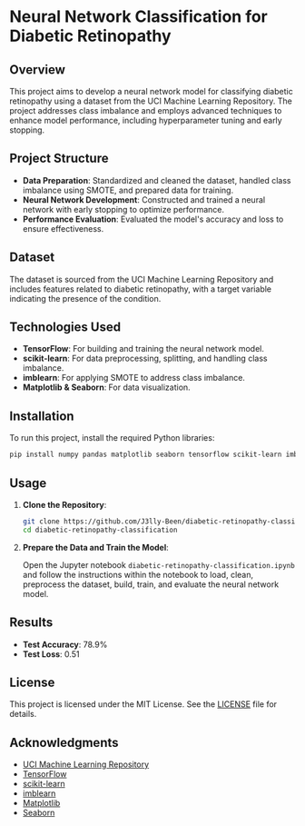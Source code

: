 # Neural Network Classification for Diabetic Retinopathy

## Overview

This project aims to develop a neural network model for classifying diabetic retinopathy using a dataset from the UCI Machine Learning Repository. The project addresses class imbalance and employs advanced techniques to enhance model performance, including hyperparameter tuning and early stopping.

## Project Structure

- **Data Preparation**: Standardized and cleaned the dataset, handled class imbalance using SMOTE, and prepared data for training.
- **Neural Network Development**: Constructed and trained a neural network with early stopping to optimize performance.
- **Performance Evaluation**: Evaluated the model's accuracy and loss to ensure effectiveness.

## Dataset

The dataset is sourced from the UCI Machine Learning Repository and includes features related to diabetic retinopathy, with a target variable indicating the presence of the condition.

## Technologies Used

- **TensorFlow**: For building and training the neural network model.
- **scikit-learn**: For data preprocessing, splitting, and handling class imbalance.
- **imblearn**: For applying SMOTE to address class imbalance.
- **Matplotlib & Seaborn**: For data visualization.

## Installation

To run this project, install the required Python libraries:

```bash
pip install numpy pandas matplotlib seaborn tensorflow scikit-learn imbalanced-learn ucimlrepo
```

## Usage

1. **Clone the Repository**:

    ```bash
    git clone https://github.com/J3lly-Been/diabetic-retinopathy-classification.git
    cd diabetic-retinopathy-classification
    ```

2. **Prepare the Data and Train the Model**:

    Open the Jupyter notebook `diabetic-retinopathy-classification.ipynb` and follow the instructions within the notebook to load, clean, preprocess the dataset, build, train, and evaluate the neural network model.

## Results

- **Test Accuracy**: 78.9%
- **Test Loss**: 0.51

## License

This project is licensed under the MIT License. See the [LICENSE](LICENSE) file for details.

## Acknowledgments

- [UCI Machine Learning Repository](https://archive.ics.uci.edu/ml/index.php)
- [TensorFlow](https://www.tensorflow.org/)
- [scikit-learn](https://scikit-learn.org/)
- [imblearn](https://imbalanced-learn.org/)
- [Matplotlib](https://matplotlib.org/)
- [Seaborn](https://seaborn.pydata.org/)
